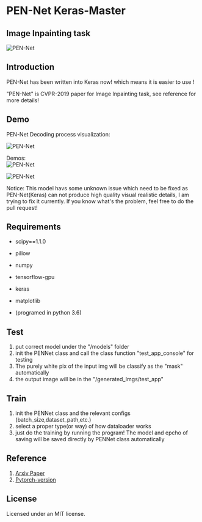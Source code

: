 # PEN-Net   Keras-Master
## Image Inpainting task

![PEN-Net](https://github.com/qxdnfsy/PEN-Net-Keras-Img_Inpainting/blob/master/demo/demo1.png?raw=true)

## Introduction
PEN-Net has been written into Keras now! 
which means it is easier to use !

"PEN-Net" is CVPR-2019 paper for Image Inpainting task, see reference for more details!

## Demo
PEN-Net Decoding process visualization:  

![PEN-Net](https://github.com/qxdnfsy/PEN-Net-Keras-Img_Inpainting/blob/master/demo/decoding.png?raw=true)  

Demos:  
![PEN-Net](https://github.com/qxdnfsy/PEN-Net-Keras-Img_Inpainting/blob/master/demo/demo3.png?raw=true)  

![PEN-Net](https://github.com/qxdnfsy/PEN-Net-Keras-Img_Inpainting/blob/master/demo/demo2.png?raw=true)

Notice: This model havs some unknown issue which need to be fixed as PEN-Net(Keras) can not produce high quality visual realistic details, I am trying to fix it currently. 
If you know what's the problem, feel free to do the pull request!  

## Requirements
* scipy==1.1.0
* pillow
* numpy
* tensorflow-gpu
* keras
* matplotlib

* (programed in python 3.6)

## Test
1. put correct model under the "/models" folder
2. init the PENNet class and call the class function "test_app_console" for testing
3. The purely white pix of the input img will be classify as the "mask" automatically
4. the output image will be in the "/generated_Imgs/test_app"

## Train
1. init the PENNet class and the relevant configs (batch_size,dataset_path,etc.)
2. select a proper type(or way) of how dataloader works
3. just do the training by running the program! The model and epcho of saving will be saved directly by PENNet class automatically

## Reference 
1. [Arxiv Paper](https://arxiv.org/abs/1904.07475)
2. [Pytorch-version](https://github.com/researchmm/PEN-Net-for-Inpainting)

## License
Licensed under an MIT license.
